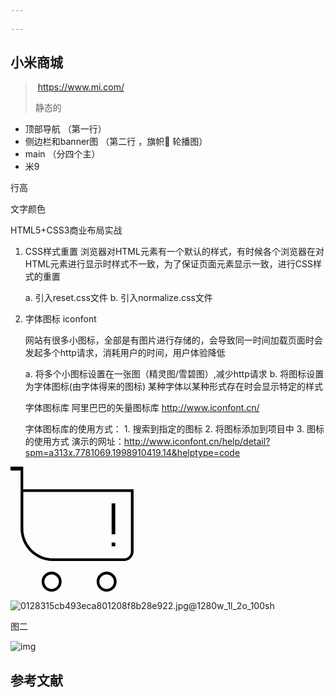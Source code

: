 ```yaml
---
              
---
```






## 小米商城

> ​	https://www.mi.com/
>
> 静态的



- 顶部导航	（第一行）
- 侧边栏和banner图 （第二行 ，旗帜🚩 轮播图）
- main （分四个主）
- 米9



行高

文字颜色





HTML5+CSS3商业布局实战

1. CSS样式重置
	浏览器对HTML元素有一个默认的样式，有时候各个浏览器在对HTML元素进行显示时样式不一致，为了保证页面元素显示一致，进行CSS样式的重置

	a. 引入reset.css文件
	  b. 引入normalize.css文件

2. 字体图标 iconfont
	
	网站有很多小图标，全部是有图片进行存储的，会导致同一时间加载页面时会发起多个http请求，消耗用户的时间，用户体验降低

	a. 将多个小图标设置在一张图（精灵图/雪碧图）,减少http请求
	b. 将图标设置为字体图标(由字体得来的图标)
		某种字体以某种形式存在时会显示特定的样式

	字体图标库
		阿里巴巴的矢量图标库 http://www.iconfont.cn/

	字体图标库的使用方式：
		1. 搜索到指定的图标
		2. 将图标添加到项目中
		3. 图标的使用方式 
			演示的网址：http://www.iconfont.cn/help/detail?spm=a313x.7781069.1998910419.14&helptype=code

<svg t="1571973230942" class="icon" viewBox="0 0 1024 1024" version="1.1" xmlns="http://www.w3.org/2000/svg" p-id="2611" id="mx_n_1571973230944" width="200" height="200"><path d="M787.5 860.2c-45.2 0-81.9 36.7-81.9 81.9s36.7 81.9 81.9 81.9 81.9-36.7 81.9-81.9-36.7-81.9-81.9-81.9z m0 141.4c-32.8 0-59.5-26.7-59.5-59.5s26.7-59.5 59.5-59.5 59.5 26.7 59.5 59.5-26.6 59.5-59.5 59.5zM336.9 860.2c-45.2 0-81.9 36.7-81.9 81.9s36.7 81.9 81.9 81.9 81.9-36.7 81.9-81.9-36.7-81.9-81.9-81.9z m0 141.4c-32.8 0-59.5-26.7-59.5-59.5s26.7-59.5 59.5-59.5 59.5 26.7 59.5 59.5-26.6 59.5-59.5 59.5z m-232.7-816V0H0v32.2h82.7v153.3h-0.1v321.4c0 147.2 119.7 266.8 266.8 266.8h580.8c43.1 0 78.2-35 78.2-78.2V185.6H104.2z m882 510.2c0 30.8-25.1 55.8-55.8 55.8h-581c-134.8 0-244.5-109.7-244.5-244.5V207.9h881.2v487.9h0.1z m0 0" fill="" p-id="2612"></path><path d="M828.5 301h29.8v253.2h-29.8V301z m0 321.5h29.8v29.8h-29.8v-29.8z m0 0" fill="" p-id="2613"></path></svg>









![0128315cb493eca801208f8b28e922.jpg@1280w_1l_2o_100sh](https://img.zcool.cn/community/0128315cb493eca801208f8b28e922.jpg@1280w_1l_2o_100sh.jpg)



图二

![img](http://t11.baidu.com/it/u=1485372730,1055924130&fm=173&app=25&f=JPEG?w=640&h=1799&s=7992ED1A8FA14813185DADD8030080B3)









## 参考文献

